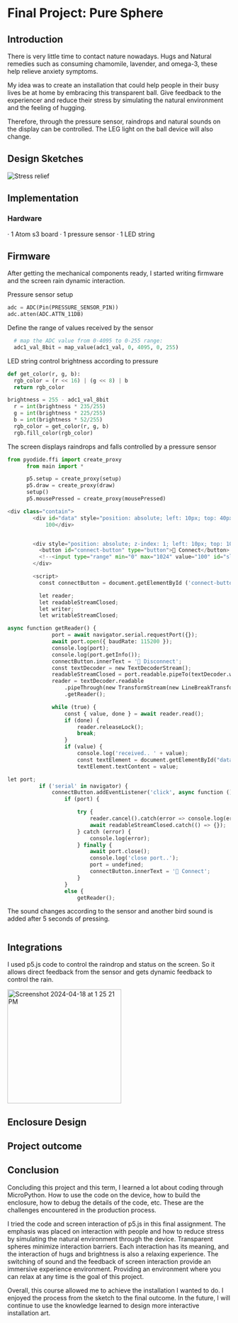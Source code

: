 # Final Project: Pure Sphere

## Introduction
There is very little time to contact nature nowadays. Hugs and Natural remedies such as consuming chamomile, lavender, and omega-3, these help relieve anxiety symptoms.

My idea was to create an installation that could help people in their busy lives be at home by embracing this transparent ball. Give feedback to the experiencer and reduce their stress by simulating the natural environment and the feeling of hugging.

Therefore, through the pressure sensor, raindrops and natural sounds on the display can be controlled. The LEG light on the ball device will also change.

## Design Sketches
![Stress relief](https://github.com/yilin223344/Yilin-SP24-IXD-256/assets/125238982/a72dea09-deae-4f59-90c1-2ff28b653c55)

## Implementation
### Hardware
· 1 Atom s3 board
· 1 pressure sensor
· 1 LED string

## Firmware
After getting the mechanical components ready, I started writing firmware and the screen rain dynamic interaction.

Pressure sensor setup
``` Python
adc = ADC(Pin(PRESSURE_SENSOR_PIN))
adc.atten(ADC.ATTN_11DB)
```
Define the range of values received by the sensor
``` Python
  # map the ADC value from 0-4095 to 0-255 range:
  adc1_val_8bit = map_value(adc1_val, 0, 4095, 0, 255)
```
LED string control brightness according to pressure
``` Python
def get_color(r, g, b):
  rgb_color = (r << 16) | (g << 8) | b
  return rgb_color
```
``` Python
brightness = 255 - adc1_val_8bit
  r = int(brightness * 235/255)  
  g = int(brightness * 225/255)  
  b = int(brightness * 52/255)  
  rgb_color = get_color(r, g, b)
  rgb.fill_color(rgb_color)
```

The screen displays raindrops and falls controlled by a pressure sensor
``` Python
from pyodide.ffi import create_proxy
      from main import *

      p5.setup = create_proxy(setup)
      p5.draw = create_proxy(draw)
      setup()
      p5.mousePressed = create_proxy(mousePressed)
```
``` Python
<div class="contain">
        <div id="data" style="position: absolute; left: 10px; top: 40px;">
            100</div>


        <div style="position: absolute; z-index: 1; left: 10px; top: 10px;">
          <button id="connect-button" type="button">🔌 Connect</button>
          <!--<input type="range" min="0" max="1024" value="100" id="slider">-->
        </div>

        <script>
          const connectButton = document.getElementById ('connect-button');

          let reader;
          let readableStreamClosed;
          let writer;
          let writableStreamClosed;
```
``` Python
async function getReader() {
              port = await navigator.serial.requestPort({});
              await port.open({ baudRate: 115200 });
              console.log(port);
              console.log(port.getInfo());
              connectButton.innerText = '🔌 Disconnect';
              const textDecoder = new TextDecoderStream();
              readableStreamClosed = port.readable.pipeTo(textDecoder.writable);
              reader = textDecoder.readable
                  .pipeThrough(new TransformStream(new LineBreakTransformer()))
                  .getReader();

              while (true) {
                  const { value, done } = await reader.read();
                  if (done) {
                      reader.releaseLock();
                      break;
                  }
                  if (value) {
                      console.log('received.. ' + value);
                      const textElement = document.getElementById("data");
                      textElement.textContent = value;
```
``` Python
let port;
          if ('serial' in navigator) {
              connectButton.addEventListener('click', async function () {
                  if (port) {

                      try {
                          reader.cancel().catch(error => console.log(error));
                          await readableStreamClosed.catch(() => {});
                      } catch (error) {
                          console.log(error);
                      } finally {
                          await port.close();
                          console.log('close port..');
                          port = undefined;
                          connectButton.innerText = '🔌 Connect';
                      }
                  }
                  else {
                      getReader();
```

The sound changes according to the sensor and another bird sound is added after 5 seconds of pressing.
``` Python

```
## Integrations
I used p5.js code to control the raindrop and status on the screen. So it allows direct feedback from the sensor and gets dynamic feedback to control the rain.

<img width="257" alt="Screenshot 2024-04-18 at 1 25 21 PM" src="https://github.com/yilin223344/Yilin-SP24-IXD-256/assets/125238982/92298213-a50d-4893-8137-67979deef16c">

## Enclosure Design



## Project outcome

## Conclusion
Concluding this project and this term, I learned a lot about coding through MicroPython. How to use the code on the device, how to build the enclosure, how to debug the details of the code, etc. These are the challenges encountered in the production process.

I tried the code and screen interaction of p5.js in this final assignment. The emphasis was placed on interaction with people and how to reduce stress by simulating the natural environment through the device. Transparent spheres minimize interaction barriers. Each interaction has its meaning, and the interaction of hugs and brightness is also a relaxing experience. The switching of sound and the feedback of screen interaction provide an immersive experience environment. Providing an environment where you can relax at any time is the goal of this project.

Overall, this course allowed me to achieve the installation I wanted to do. I enjoyed the process from the sketch to the final outcome. In the future, I will continue to use the knowledge learned to design more interactive installation art.




